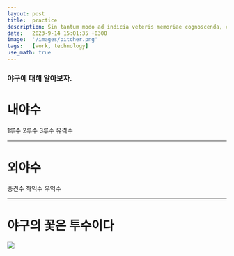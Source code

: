 ```yaml
---
layout: post
title:  practice
description: Sin tantum modo ad indicia veteris memoriae cognoscenda, curiosorum. Haec et tu ita posuisti, et verba vestra sunt. Idemne potest esse dies...
date:   2023-9-14 15:01:35 +0300
image:  '/images/pitcher.png'
tags:   [work, technology]
use_math: true
---
```


### 야구에 대해 알아보자.
# 내야수
1루수
2루수
3루수
유격수
***
# 외야수
중견수
좌익수
우익수
***
# 야구의 꽃은 투수이다
<img src="/images/pitcher.png">


